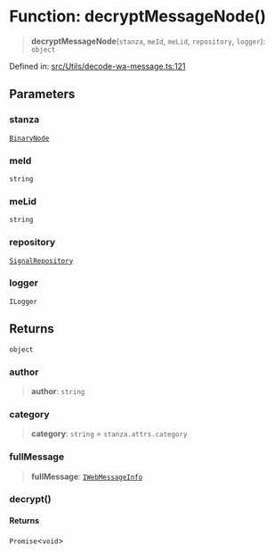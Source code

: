 # Function: decryptMessageNode()

> **decryptMessageNode**(`stanza`, `meId`, `meLid`, `repository`, `logger`): `object`

Defined in: [src/Utils/decode-wa-message.ts:121](https://github.com/Fokusdotid/Baileys/blob/58a03b5a49cf326e1050515994499cb0bb76662f/src/Utils/decode-wa-message.ts#L121)

## Parameters

### stanza

[`BinaryNode`](../type-aliases/BinaryNode.md)

### meId

`string`

### meLid

`string`

### repository

[`SignalRepository`](../type-aliases/SignalRepository.md)

### logger

`ILogger`

## Returns

`object`

### author

> **author**: `string`

### category

> **category**: `string` = `stanza.attrs.category`

### fullMessage

> **fullMessage**: [`IWebMessageInfo`](../namespaces/proto/interfaces/IWebMessageInfo.md)

### decrypt()

#### Returns

`Promise`\<`void`\>
